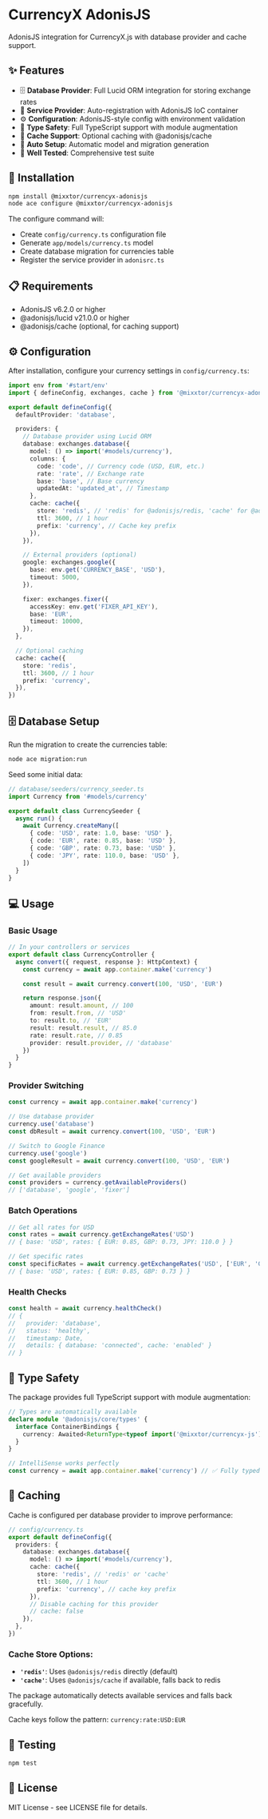 # CurrencyX AdonisJS

AdonisJS integration for CurrencyX.js with database provider and cache support.

## ✨ Features

- 🗄️ **Database Provider**: Full Lucid ORM integration for storing exchange rates
- 🔧 **Service Provider**: Auto-registration with AdonisJS IoC container
- ⚙️ **Configuration**: AdonisJS-style config with environment validation
- 🎯 **Type Safety**: Full TypeScript support with module augmentation
- 💾 **Cache Support**: Optional caching with @adonisjs/cache
- 🚀 **Auto Setup**: Automatic model and migration generation
- 🧪 **Well Tested**: Comprehensive test suite

## 🚀 Installation

```bash
npm install @mixxtor/currencyx-adonisjs
node ace configure @mixxtor/currencyx-adonisjs
```

The configure command will:

- Create `config/currency.ts` configuration file
- Generate `app/models/currency.ts` model
- Create database migration for currencies table
- Register the service provider in `adonisrc.ts`

## 📋 Requirements

- AdonisJS v6.2.0 or higher
- @adonisjs/lucid v21.0.0 or higher
- @adonisjs/cache (optional, for caching support)

## ⚙️ Configuration

After installation, configure your currency settings in `config/currency.ts`:

```typescript
import env from '#start/env'
import { defineConfig, exchanges, cache } from '@mixxtor/currencyx-adonisjs'

export default defineConfig({
  defaultProvider: 'database',

  providers: {
    // Database provider using Lucid ORM
    database: exchanges.database({
      model: () => import('#models/currency'),
      columns: {
        code: 'code', // Currency code (USD, EUR, etc.)
        rate: 'rate', // Exchange rate
        base: 'base', // Base currency
        updatedAt: 'updated_at', // Timestamp
      },
      cache: cache({
        store: 'redis', // 'redis' for @adonisjs/redis, 'cache' for @adonisjs/cache
        ttl: 3600, // 1 hour
        prefix: 'currency', // Cache key prefix
      }),
    }),

    // External providers (optional)
    google: exchanges.google({
      base: env.get('CURRENCY_BASE', 'USD'),
      timeout: 5000,
    }),

    fixer: exchanges.fixer({
      accessKey: env.get('FIXER_API_KEY'),
      base: 'EUR',
      timeout: 10000,
    }),
  },

  // Optional caching
  cache: cache({
    store: 'redis',
    ttl: 3600, // 1 hour
    prefix: 'currency',
  }),
})
```

## 🗄️ Database Setup

Run the migration to create the currencies table:

```bash
node ace migration:run
```

Seed some initial data:

```typescript
// database/seeders/currency_seeder.ts
import Currency from '#models/currency'

export default class CurrencySeeder {
  async run() {
    await Currency.createMany([
      { code: 'USD', rate: 1.0, base: 'USD' },
      { code: 'EUR', rate: 0.85, base: 'USD' },
      { code: 'GBP', rate: 0.73, base: 'USD' },
      { code: 'JPY', rate: 110.0, base: 'USD' },
    ])
  }
}
```

## 💻 Usage

### Basic Usage

```typescript
// In your controllers or services
export default class CurrencyController {
  async convert({ request, response }: HttpContext) {
    const currency = await app.container.make('currency')

    const result = await currency.convert(100, 'USD', 'EUR')

    return response.json({
      amount: result.amount, // 100
      from: result.from, // 'USD'
      to: result.to, // 'EUR'
      result: result.result, // 85.0
      rate: result.rate, // 0.85
      provider: result.provider, // 'database'
    })
  }
}
```

### Provider Switching

```typescript
const currency = await app.container.make('currency')

// Use database provider
currency.use('database')
const dbResult = await currency.convert(100, 'USD', 'EUR')

// Switch to Google Finance
currency.use('google')
const googleResult = await currency.convert(100, 'USD', 'EUR')

// Get available providers
const providers = currency.getAvailableProviders()
// ['database', 'google', 'fixer']
```

### Batch Operations

```typescript
// Get all rates for USD
const rates = await currency.getExchangeRates('USD')
// { base: 'USD', rates: { EUR: 0.85, GBP: 0.73, JPY: 110.0 } }

// Get specific rates
const specificRates = await currency.getExchangeRates('USD', ['EUR', 'GBP'])
// { base: 'USD', rates: { EUR: 0.85, GBP: 0.73 } }
```

### Health Checks

```typescript
const health = await currency.healthCheck()
// {
//   provider: 'database',
//   status: 'healthy',
//   timestamp: Date,
//   details: { database: 'connected', cache: 'enabled' }
// }
```

## 🎯 Type Safety

The package provides full TypeScript support with module augmentation:

```typescript
// Types are automatically available
declare module '@adonisjs/core/types' {
  interface ContainerBindings {
    currency: Awaited<ReturnType<typeof import('@mixxtor/currencyx-js').createCurrency>>
  }
}

// IntelliSense works perfectly
const currency = await app.container.make('currency') // ✅ Fully typed
```

## 💾 Caching

Cache is configured per database provider to improve performance:

```typescript
// config/currency.ts
export default defineConfig({
  providers: {
    database: exchanges.database({
      model: () => import('#models/currency'),
      cache: cache({
        store: 'redis', // 'redis' or 'cache'
        ttl: 3600, // 1 hour
        prefix: 'currency', // cache key prefix
      }),
      // Disable caching for this provider
      // cache: false
    }),
  },
})
```

### Cache Store Options:

- **`'redis'`**: Uses `@adonisjs/redis` directly (default)
- **`'cache'`**: Uses `@adonisjs/cache` if available, falls back to redis

The package automatically detects available services and falls back gracefully.

Cache keys follow the pattern: `currency:rate:USD:EUR`

## 🧪 Testing

```bash
npm test
```

## 📄 License

MIT License - see LICENSE file for details.
